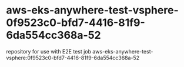 # aws-eks-anywhere-test-vsphere-0f9523c0-bfd7-4416-81f9-6da554cc368a-52
repository for use with E2E test job aws-eks-anywhere-test-vsphere:0f9523c0-bfd7-4416-81f9-6da554cc368a-52
